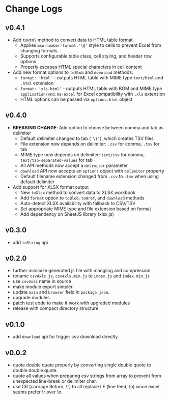 # Change Logs

## v0.4.1

 - Add `toHtml` method to convert data to HTML table format
   - Applies `mso-number-format:'\@'` style to cells to prevent Excel from changing formats
   - Supports configurable table class, cell styling, and header row options
   - Properly escapes HTML special characters in cell content
 - Add new format options to `toBlob` and `download` methods:
   - `format: 'html'` - outputs HTML table with MIME type `text/html` and `.html` extension
   - `format: 'xls-html'` - outputs HTML table with BOM and MIME type `application/vnd.ms-excel` for Excel compatibility with `.xls` extension
   - HTML options can be passed via `options.html` object


## v0.4.0

 - **BREAKING CHANGE**: Add option to choose between comma and tab as delimiter
   - Default delimiter changed to tab (`'\t'`), which creates TSV files
   - File extension now depends on delimiter: `.csv` for comma, `.tsv` for tab
   - MIME type now depends on delimiter: `text/csv` for comma, `text/tab-separated-values` for tab
   - All API methods now accept a `delimiter` parameter
   - `download` API now accepts an `options` object with `delimiter` property
   - Default filename extension changed from `.csv` to `.tsv` when using default delimiter
 - Add support for XLSX format output
   - New `toXlsx` method to convert data to XLSX workbook
   - Add `format` option to `toBlob`, `toHref`, and `download` methods
   - Auto-detect XLSX availability with fallback to CSV/TSV
   - Set appropriate MIME type and file extension based on format
   - Add dependency on SheetJS library (xlsx.js)


## v0.3.0

 - add `toString` api


## v0.2.0

 - further minimize generated js file with mangling and compression
 - rename `csv4xls.js`, `csv4xls.min.js` to `index.js` and `index.min.js`
 - use `csv4xls` name in source
 - make module export simpler.
 - update `main` and `browser` field in `package.json`.
 - upgrade modules
 - patch test code to make it work with upgraded modules
 - release with compact directory structure


## v0.1.0

 - add `download` api for trigger csv download directly.


## v0.0.2

 - quote double quote properly by converting single double quote to double double quote.
 - quote all values when preparing csv strings from array to prevent from unexpected line-break or delimiter char.
 - use CR (carriage Return, \\r) to all replace LF (line feed, \\n) since excel seems prefer \\r over \\n.

